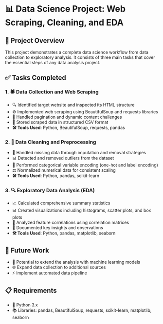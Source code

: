 # 📊 Data Science Project: Web Scraping, Cleaning, and EDA

## 🚀 Project Overview
This project demonstrates a complete data science workflow from data collection to exploratory analysis. It consists of three main tasks that cover the essential steps of any data analysis project.

## ✅ Tasks Completed

### 1. 🕷️ Data Collection and Web Scraping
- 🔍 Identified target website and inspected its HTML structure
- ⚙️ Implemented web scraping using BeautifulSoup and requests libraries
- 🔄 Handled pagination and dynamic content challenges
- 💾 Stored scraped data in structured CSV format
- **🛠️ Tools Used**: Python, BeautifulSoup, requests, pandas

### 2. 🧹 Data Cleaning and Preprocessing
- 🧩 Handled missing data through imputation and removal strategies
- 📊 Detected and removed outliers from the dataset
- 🔢 Performed categorical variable encoding (one-hot and label encoding)
- ⚖️ Normalized numerical data for consistent scaling
- **🛠️ Tools Used**: Python, pandas, scikit-learn

### 3. 🔍 Exploratory Data Analysis (EDA)
- 📈 Calculated comprehensive summary statistics
- 📊 Created visualizations including histograms, scatter plots, and box plots
- 🔗 Analyzed feature correlations using correlation matrices
- 📝 Documented key insights and observations
- **🛠️ Tools Used**: Python, pandas, matplotlib, seaborn


## 🔮 Future Work
- 🤖 Potential to extend the analysis with machine learning models
- 🌐 Expand data collection to additional sources
- ⚡ Implement automated data pipeline

## 📋 Requirements
- 🐍 Python 3.x
- 📚 Libraries: pandas, BeautifulSoup, requests, scikit-learn, matplotlib, seaborn
